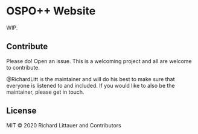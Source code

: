 # OSPO++ Website

WIP.

## Contribute

Please do! Open an issue. This is a welcoming project and all are welcome to contribute.

@RichardLitt is the maintainer and will do his best to make sure that everyone is listened to and included. If you would like to also be the maintainer, please get in touch.

## License

MIT © 2020 Richard Littauer and Contributors
